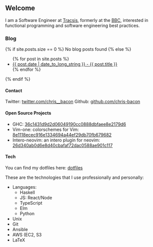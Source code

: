---
---

## Welcome

I am a Software Engineer at <a href="https://www.tracsis.com/">Tracsis</a>, formerly at the <a href="https://www.bbc.co.uk">BBC</a>, interested in functional programming and software engineering best practices.
  
### Blog 
 
{% if site.posts.size == 0 %}
  No blog posts found
{% else %}
  <ul>
    {% for post in site.posts %}
      <li>
        <a href="{{ post.url }}">{{ post.date | date_to_long_string  }} - {{ post.title }}</a>
      </li>
    {% endfor %}
  </ul>
{% endif %}

#### Contact

Twitter: <a href="https://twitter.com/chris__bacon">twitter.com/chris__bacon</a>
Github: <a href="https://github.com/chris-bacon">github.com/chris-bacon</a>

#### Open Source Projects

- GHC: <a href="https://github.com/ghc/ghc/commit/36c1431d9d2d06049190cc0888dbfaee8e2179d6">36c1431d9d2d06049190cc0888dbfaee8e2179d6</a>
- Vim-one: colorschemes for Vim: <a href="https://github.com/rakr/vim-one/commit/8e1118ecec916e1334694a44ef29db70fb679682">8e1118ecec916e1334694a44ef29db70fb679682</a>
- Intero-neovim: an intero plugin for neovim: <a href="https://github.com/parsonsmatt/intero-neovim/commit/26d340ab0d6e8d40cbafaf72dac0588ae901c117">26d340ab0d6e8d40cbafaf72dac0588ae901c117</a>

#### Tech

You can find my dotfiles here: <a href="http://github.com/chris-bacon/config">dotfiles</a>

These are the technologies that I use professionally and personally:

- Languages:
   - Haskell
   - JS: React/Node
   - TypeScript
   - Elm
   - Python
- Unix
- Git
- Ansible
- AWS (EC2, S3
- LaTeX
